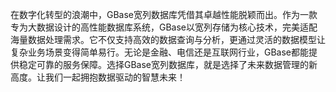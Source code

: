 在数字化转型的浪潮中，GBase宽列数据库凭借其卓越性能脱颖而出。作为一款专为大数据设计的高性能数据库系统，GBase以宽列存储为核心技术，完美适配海量数据处理需求。它不仅支持高效的数据查询与分析，更通过灵活的数据模型让复杂业务场景变得简单易行。无论是金融、电信还是互联网行业，GBase都能提供稳定可靠的服务保障。选择GBase宽列数据库，就是选择了未来数据管理的新高度。让我们一起拥抱数据驱动的智慧未来！